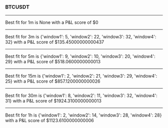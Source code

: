 
### BTCUSDT
 * * * 
Best fit for 1m is None with a P&L score of $0
 * * * 
Best fit for 3m is {'window1': 5, 'window2': 22, 'window3': 32, 'window4': 32} with a P&L score of $135.45000000000437
 * * * 
Best fit for 5m is {'window1': 9, 'window2': 10, 'window3': 20, 'window4': 29} with a P&L score of $518.0600000000013
 * * * 
Best fit for 15m is {'window1': 2, 'window2': 21, 'window3': 29, 'window4': 25} with a P&L score of $857.1200000000026
 * * * 
Best fit for 30m is {'window1': 8, 'window2': 11, 'window3': 32, 'window4': 31} with a P&L score of $1924.3100000000013
 * * * 
Best fit for 1h is {'window1': 2, 'window2': 14, 'window3': 28, 'window4': 28} with a P&L score of $1123.6100000000006